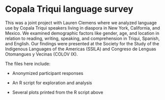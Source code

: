 # Copala Triqui language survey

This was a joint project with Lauren Clemens where we analyzed language use by Copala Triqui speakers living in diaspora in New York, California, and Mexico. We examined demographic factors like gender, age, and location in relation to reading, writing, speaking, and comprehension in Triqui, Spanish, and English. Our findings were presented at the Society for the Study of the Indigenous Languages of the Americas (SSILA) and Congreso de Lenguas Otomangues y Vecinas (COLOV IX).

The files here include:

* Anonymized participant responses
 
* An R script for exploration and analysis

* Several plots printed from the R script above
